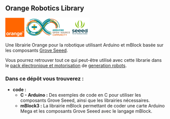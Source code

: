 ## Orange Robotics Library ##

<a href="https://www.orange.fr/portail"><img src="/images/logo_orange.png" alt="Orange" width="60" height="60"></a> <a href="https://www.arduino.cc/"><img src="/images/arduino_logo.png" alt="Arduino" width="141" height="60"></a><a href="http://wiki.seeedstudio.com/"><img src="/images/seeed_logo.png" alt="Grove Seeed" width="60" height="60"></a>


Une librairie Orange pour la robotique utilisant Arduino et mBlock basée sur les composants [Grove Seeed](http://wiki.seeedstudio.com/).

Vous pourrez retrouver tout ce qui peut-être utilisé avec cette librarie dans le [pack électronique et motorisation](https://www.generationrobots.com/fr/403305-pack-electronique-et-motorisation-pour-challenge-rescue-de-la-robocup-junior.html) de [generation robots](https://www.generationrobots.com/fr/).

### Dans ce dépôt vous trouverez : ###
* **code :**
	* **C - Arduino :** Des exemples de code en C pour utiliser les composants Grove Seeed, ainsi que les librairies nécessaires.
	* **mBlock3 :** La librairie mBlock permettant de coder une carte Arduino Mega et les composants Grove Seeed avec le langage mBlock.

